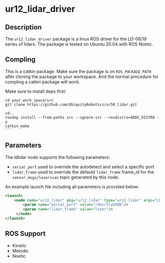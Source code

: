 # ur12_lidar_driver

## Description
The `ur12_lidar_driver` package is a linux ROS driver for the LD-06/19 series of lidars.
The package is tested on Ubuntu 20.04 with ROS Noetic.

## Compling

This is a catkin package. Make sure the package is on `ROS_PACKAGE_PATH` after cloning the package to your workspace. And the normal procedure for compling a catkin package will work.

Make sure to install deps first:

    cd your_work_space/src
    git clone https://github.com/UbiquityRobotics/ur50_lidar.git

    cd..
    rosdep install --from-paths src --ignore-src --rosdistro=$ROS_DISTRO -y
    catkin_make 
    ```

## Parameters

The ldlidar node supports the following parameters:

* `serial_port` used to override the autodetect and select a specific port
* `lidar_frame` used to override the defauld `lidar_frame` frame_id for the 
  `sensor_msgs/laserscan` topic generated by this node.

An example launch file including all parameters is provided below:

```xml
<launch>
    <node name="ur12_lidar" pkg="ur12_lidar" type="ur12_lidar" args="LD06" output="screen" >
        <param name="serial_port" value="/dev/ttyUSB0"/>
        <param name="lidar_frame" value="laser"/>
     </node>
</launch>
```

## ROS Support

- Kinetic
- Melodic
- Noetic
